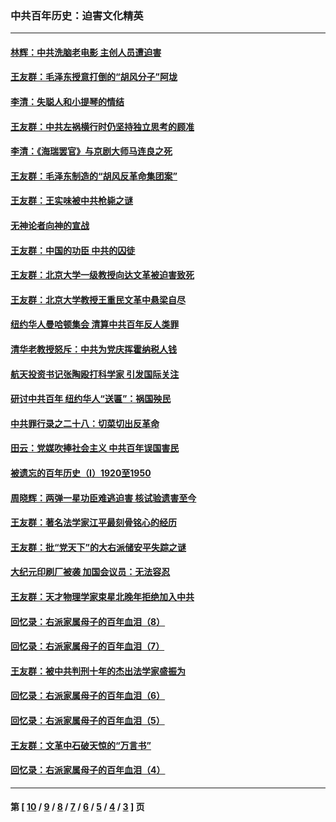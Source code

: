 ### 中共百年历史：迫害文化精英
---
#### [林辉：中共洗脑老电影 主创人员遭迫害](../../pages/nf1176111/n13699437.md?04170430) 
#### [王友群：毛泽东授意打倒的“胡风分子”阿垅](../../pages/nf1176111/n13592541.md?04170430) 
#### [李清：失聪人和小提琴的情结](../../pages/nf1176111/n13459280.md?04170430) 
#### [王友群：中共左祸横行时仍坚持独立思考的顾准](../../pages/nf1176111/n13444722.md?04170430) 
#### [李清：《海瑞罢官》与京剧大师马连良之死](../../pages/nf1176111/n13412316.md?04170430) 
#### [王友群：毛泽东制造的“胡风反革命集团案”](../../pages/nf1176111/n13324909.md?04170430) 
#### [王友群：王实味被中共枪毙之谜](../../pages/nf1176111/n13307502.md?04170430) 
#### [无神论者向神的宣战](../../pages/nf1176111/n13281535.md?04170430) 
#### [王友群：中国的功臣 中共的囚徒](../../pages/nf1176111/n13291790.md?04170430) 
#### [王友群：北京大学一级教授向达文革被迫害致死](../../pages/nf1176111/n13150966.md?04170430) 
#### [王友群：北京大学教授王重民文革中悬梁自尽](../../pages/nf1176111/n13084645.md?04170430) 
#### [纽约华人曼哈顿集会 清算中共百年反人类罪](../../pages/nf1176111/n13084157.md?04170430) 
#### [清华老教授怒斥：中共为党庆挥霍纳税人钱](../../pages/nf1176111/n13071430.md?04170430) 
#### [航天投资书记张陶殴打科学家 引发国际关注](../../pages/nf1176111/n13069132.md?04170430) 
#### [研讨中共百年 纽约华人“送匾”：祸国殃民](../../pages/nf1176111/n13057367.md?04170430) 
#### [中共罪行录之二十八：切菜切出反革命](../../pages/nf1176111/n13030600.md?04170430) 
#### [田云：党媒吹捧社会主义 中共百年误国害民](../../pages/nf1176111/n13006682.md?04170430) 
#### [被遗忘的百年历史（I）1920至1950](../../pages/nf1176111/n12986411.md?04170430) 
#### [周晓辉：两弹一星功臣难逃迫害 核试验遗害至今](../../pages/nf1176111/n12974997.md?04170430) 
#### [王友群：著名法学家江平最刻骨铭心的经历](../../pages/nf1176111/n12970787.md?04170430) 
#### [王友群：批“党天下”的大右派储安平失踪之谜](../../pages/nf1176111/n12954229.md?04170430) 
#### [大纪元印刷厂被袭 加国会议员：无法容忍](../../pages/nf1176111/n12883028.md?04170430) 
#### [王友群：天才物理学家束星北晚年拒绝加入中共](../../pages/nf1176111/n12792913.md?04170430) 
#### [回忆录：右派家属母子的百年血泪（8）](../../pages/nf1176111/n12706196.md?04170430) 
#### [回忆录：右派家属母子的百年血泪（7）](../../pages/nf1176111/n12706191.md?04170430) 
#### [王友群：被中共判刑十年的杰出法学家盛振为](../../pages/nf1176111/n12706141.md?04170430) 
#### [回忆录：右派家属母子的百年血泪（6）](../../pages/nf1176111/n12698863.md?04170430) 
#### [回忆录：右派家属母子的百年血泪（5）](../../pages/nf1176111/n12692515.md?04170430) 
#### [王友群：文革中石破天惊的“万言书”](../../pages/nf1176111/n12690994.md?04170430) 
#### [回忆录：右派家属母子的百年血泪（4）](../../pages/nf1176111/n12686410.md?04170430) 

---
#### 第 [ [10](./10.md?04170430) / [9](./9.md?04170430) / [8](./8.md?04170430) / [7](./7.md?04170430) / [6](./6.md?04170430) / [5](./5.md?04170430) / [4](./4.md?04170430) / [3](./3.md?04170430) ] 页
